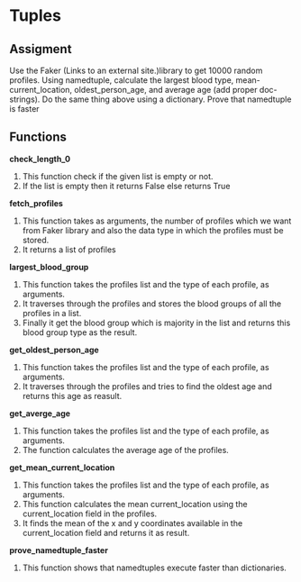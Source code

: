 # Tuples

## Assigment

Use the Faker (Links to an external site.)library to get 10000 random profiles. Using namedtuple, calculate the largest blood type, mean-current_location, oldest_person_age, and average age (add proper doc-strings).
Do the same thing above using a dictionary. Prove that namedtuple is faster

## Functions

**check_length_0**

1. This function check if the given list is empty or not.
2. If the list is empty then it returns False else returns True

**fetch_profiles**
1. This function takes as arguments, the number of profiles which we want from Faker library and also the data type in which the profiles must be stored.
2. It returns a list of profiles

**largest_blood_group**
1. This function takes the profiles list and the type of each profile, as arguments.
2. It traverses through the profiles and stores the blood groups of all the profiles in a list.
3. Finally it get the blood group which is majority in the list and returns this blood group type as the result.

**get_oldest_person_age**
1. This function takes the profiles list and the type of each profile, as arguments.
2. It traverses through the profiles and tries to find the oldest age and returns this age as reasult.

**get_averge_age**
1. This function takes the profiles list and the type of each profile, as arguments.
2. The function calculates the average age of the profiles.


**get_mean_current_location**
1. This function takes the profiles list and the type of each profile, as arguments.
2. This function calculates the mean current_location using the current_location field in the profiles.
3. It finds the mean of the x and y coordinates available in the current_location field and returns it as result. 

**prove_namedtuple_faster**
1. This function shows that namedtuples execute faster than dictionaries.

